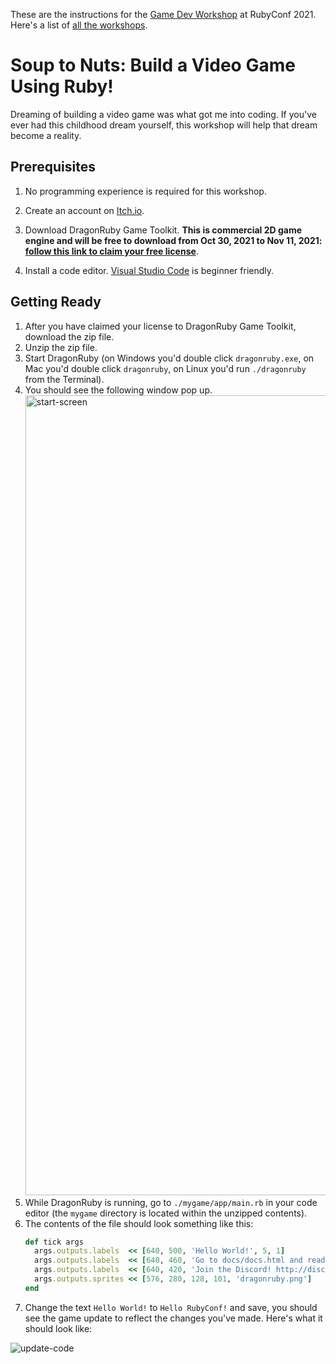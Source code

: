 These are the instructions for the [Game Dev Workshop](https://rubyconf.org/program/workshops#session-1190) at
RubyConf 2021. Here's a list of [all the workshops](https://rubyconf.org/program/workshops).

# Soup to Nuts: Build a Video Game Using Ruby!

Dreaming of building a video game was what got me into coding. If
you've ever had this childhood dream yourself, this workshop will help
that dream become a reality.

## Prerequisites

1. No programming experience is required for this workshop.

2. Create an account on [Itch.io](http://itch.io).

3. Download DragonRuby Game Toolkit. **This is commercial 2D game
engine and will be free to download from Oct 30, 2021 to
Nov 11, 2021: [follow this link to claim your free license](https://itch.io/s/58823/rubyconf-2021-kickoff)**.

4. Install a code editor. [Visual Studio Code](https://code.visualstudio.com/)
is beginner friendly.

## Getting Ready

1. After you have claimed your license to DragonRuby Game Toolkit,
   download the zip file.
2. Unzip the zip file.
3. Start DragonRuby (on Windows you'd double click `dragonruby.exe`,
   on Mac you'd double click `dragonruby`, on Linux you'd run
   `./dragonruby` from the Terminal).
4. You should see the following window pop up.
   <img width="1280" alt="start-screen" src="https://user-images.githubusercontent.com/517055/139538134-72b3efeb-76fc-4706-bab9-edd230aee375.png">
5. While DragonRuby is running, go to `./mygame/app/main.rb` in your code editor (the `mygame` directory is located within the unzipped contents).
6. The contents of the file should look something like this:
   ```ruby
   def tick args
     args.outputs.labels  << [640, 500, 'Hello World!', 5, 1]
     args.outputs.labels  << [640, 460, 'Go to docs/docs.html and read it!', 5, 1]
     args.outputs.labels  << [640, 420, 'Join the Discord! http://discord.dragonruby.org', 5, 1]
     args.outputs.sprites << [576, 280, 128, 101, 'dragonruby.png']
   end
   ```
7. Change the text `Hello World!` to `Hello RubyConf!` and save, you should see the game update to reflect the changes you've made. Here's what it should look like:

![update-code](https://user-images.githubusercontent.com/517055/139538537-403c8e15-2534-4be7-a709-dba9b16124d2.gif)
